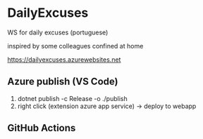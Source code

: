 # DailyExcuses
WS for daily excuses (portuguese)

inspired by some colleagues confined at home

https://dailyexcuses.azurewebsites.net

## Azure publish (VS Code)

1. dotnet publish -c Release -o ./publish
2. right click (extension azure app service) -> deploy to webapp

## GitHub Actions

